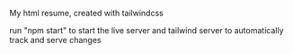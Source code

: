 My html resume, created with tailwindcss

run "npm start" to start the live server and tailwind server to automatically track and serve changes